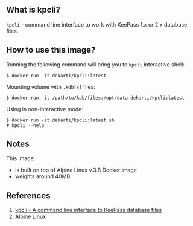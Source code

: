What is kpcli?
--------------

`kpcli` - command line interface to work with KeePass 1.x or 2.x database files.

How to use this image?
----------------------
Running the following command will bring you to `kpcli` interactive shell:

```
$ docker run -it dekarti/kpcli:latest
```

Mounting volume with `.kdb[x]` files:

```
$ docker run -it /path/to/kdb/files:/opt/data dekarti/kpcli:latest
```

Using in non-interactive mode:
```
$ docker run -it dekarti/kpcli:latest sh
# kpcli --help
```


Notes
-----

This image:
- is built on top of Alpine Linux v.3.8 Docker image 
- weights around 40MB

References
----------

1. [kpcli - A command line interface to KeePass database files](http://kpcli.sourceforge.net/)
2. [Alpine Linux](https://alpinelinux.org)
